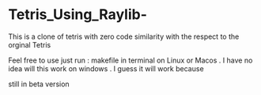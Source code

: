 # Tetris_Using_Raylib-

This is a clone of tetris with zero code similarity with the respect to the orginal Tetris 

Feel free to use 
just run : makefile in terminal on Linux or Macos . I have no idea will this work on windows . I guess it will work because

still in beta version 
